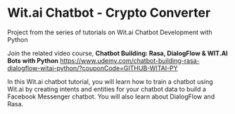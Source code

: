 # Wit.ai Chatbot - Crypto Converter
Project from the series of tutorials on Wit.ai Chatbot Development with Python

Join the related video course, **Chatbot Building: Rasa, DialogFlow & WIT.AI Bots with Python**
https://www.udemy.com/chatbot-building-rasa-dialogflow-witai-python/?couponCode=GITHUB-WITAI-PY

In this Wit.ai chatbot tutorial, you will learn how to train a chatbot using Wit.ai by creating intents and entities for your chatbot data to build a Facebook Messenger chatbot. You will also learn about DialogFlow and Rasa.


